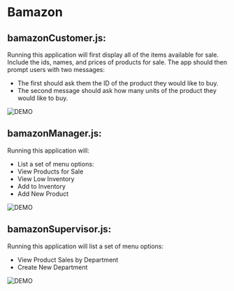 # Bamazon

## bamazonCustomer.js: 

Running this application will first display all of the items available for sale. Include the ids, names, and prices of products for sale.
The app should then prompt users with two messages:

* The first should ask them the ID of the product they would like to buy.
* The second message should ask how many units of the product they would like to buy.

![DEMO](https://image.ibb.co/eMwiV6/ezgif_com_gif_maker.gif)

## bamazonManager.js: 

Running this application will:

* List a set of menu options:
* View Products for Sale
* View Low Inventory
* Add to Inventory
* Add New Product

![DEMO](https://image.ibb.co/eUxkcm/ezgif_com_gif_maker_1.gif)


## bamazonSupervisor.js: 

Running this application will list a set of menu options:

* View Product Sales by Department
* Create New Department


![DEMO](https://image.ibb.co/kXD2OR/ezgif_com_gif_maker_2.gif)
